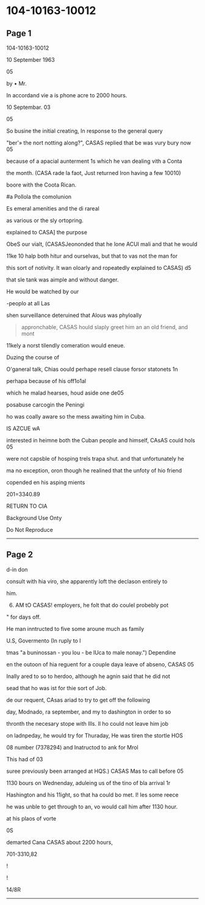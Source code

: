 # 104-10163-10012

## Page 1

104-10163-10012

10 September 1963

05

by • Mr.

In accordand vie a is phone acre to 2000 hours.

10 Septembar. 03

05

So busine the initial creating, In response to the general query

"ber'» the nort notting along?", CASAS replied that be was vury bury now 05

because of a apacial aunterment 1s which he van dealing vith a Conta

the month. (CASA rade la faot, Just returned Iron having a few 10010)

boore with the Coota Rican.

#a Pollola the comolunion

Es emeral amenities and the di rareal

as various or the sly ortopring.

explained to CASA] the purpose

ObeS our vialt, (CASASJeononded that he lone ACUl mali and that he would

11ke 10 halp both hitur and ourselvas, but that to vas not the man for

this sort of notivity. It wan oloarly and ropeatedly explained to CASAS) d5

that sle tank was aimple and without danger.

He would be watched by our

-peoplo at all Las

shen surveillance deteruined that Alous was phyloally

> appronchable, CASAS hould slaply greet him an an old friend, and mont

11kely a norst tilendly comeration would eneue.

Duzing the course of

O'ganeral talk, Chias oould perhape resell clause forsor statonets 1n

perhapa because of his off1o1al

which he malad hearses, houd aside one de05

posabuse carcogin the Peningi

ho was coally aware so the mess awaiting him in Cuba.

IS AZCUE wA

interested in heimne both the Cuban people and himself, CAsAS could hols 05

were not capsble of hosping trels trapa shut. and that unfortunately he

ma no exception, oron though he realined that the unfoty of hio friend

copended en his asping mients

201=3340.89

RETURN TO CIA

Background Use Onty

Do Not Reproduce

---

## Page 2

d-in don

consult with hia viro, she apparently loft the declason entirely to

him.

6. AM tO CASAS! employers, he folt that do coulel probebly pot

" for days off.

He man inntructed to five some aroune much as family

U.S, Govermento (In ruply to l

tmas "a buninossan - you lou - be lUca to male nonay.") Dependine

en the outoon of hia reguent for a couple daya leave of abseno, CASAS 05

Inally ared to so to herdoo, although he agnin said that he did not

sead that ho was ist for thie sort of Job.

de our requent, CAsas ariad to try to get off the following

day, Modnado, ra september, and my to dashington in order to so

thronth the necesary stope with Ills. Il ho could not leave him job

on ladnpeday, he would try for Thuraday, He was tiren the stortle HOS

08 number (7378294) and Inatructod to ank for Mrol

This had of 03

suree previously been arranged at HQS.) CASAS Mas to call before 05

1130 bours on Wednenday, aduleing us of the tino of bla arrival 1r

Hashington and his 11ight, so that ha could bo met. I! Ies some reece

he was unble to get through to an, vo would call him after 1130 hour.

at his plaos of vorte

0S

demarted Cana CASAS about 2200 hours,

701-3310,82

!

!

14/8R

---

